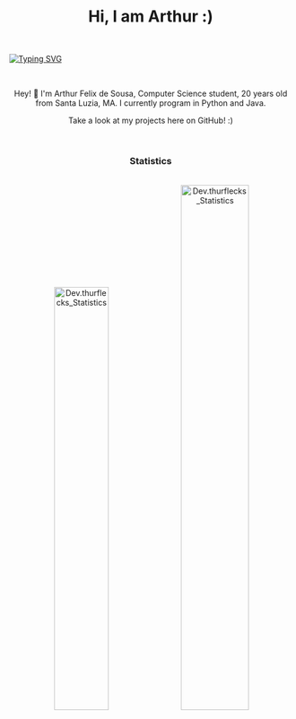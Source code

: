 
<h1 align="center">Hi, I am Arthur :)</h1>
<br>

[![Typing SVG](https://readme-typing-svg.herokuapp.com/?color=000000&size=35&center=true&vCenter=true&width=1000&lines=HELLO,+My+name+is+Arthur;I'm+20+years+old;I'm+from+Brazil;Be+Welcome!+:%29)](https://git.io/typing-svg)



<br>
<p align="center">Hey! 👋 I'm Arthur Felix de Sousa, Computer Science student, 20 years old from Santa Luzia, MA. 
I currently program in Python and Java.
</p>
    
<p align="center">Take a look at my projects here on GitHub! :)

</p>

<br>
<div align="center" width="100%">
    <h3 align="center">Statistics</h3>
    <br>
    <img width="0%" src="https://streak-stats.demolab.com/?user=thurflecks&theme=transparent" alt="Dev.thurflecks_Statistics"/>
    <img width="44%"  src="https://github-readme-stats-git-masterrstaa-rickstaa.vercel.app/api/top-langs?username=thurflecks&show_icons=true&locale=en&layout=compact&theme=transparent" alt="Dev.thurflecks_Statistics"/>  
    <img width="49%" padding="0" src="https://github-readme-stats-git-masterrstaa-rickstaa.vercel.app/api?username=thurflecks&show_icons=true&locale=en&theme=transparent" alt="Dev.thurflecks_Statistics"/>
